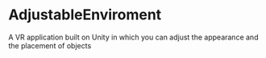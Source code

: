 # AdjustableEnviroment
A VR application built on Unity in which you can adjust the appearance and the placement of objects 
